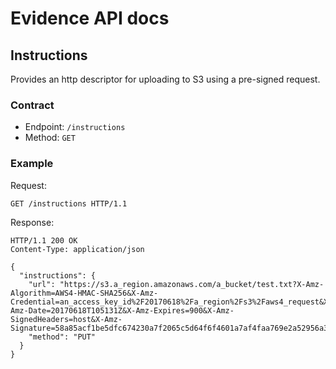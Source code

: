 # Evidence API docs

## Instructions

Provides an http descriptor for uploading to S3 using a pre-signed request.

### Contract

- Endpoint: ``/instructions``
- Method: ``GET``

### Example

Request:

```
GET /instructions HTTP/1.1
```

Response:

```
HTTP/1.1 200 OK
Content-Type: application/json

{
  "instructions": {
    "url": "https://s3.a_region.amazonaws.com/a_bucket/test.txt?X-Amz-Algorithm=AWS4-HMAC-SHA256&X-Amz-Credential=an_access_key_id%2F20170618%2Fa_region%2Fs3%2Faws4_request&X-Amz-Date=20170618T105131Z&X-Amz-Expires=900&X-Amz-SignedHeaders=host&X-Amz-Signature=58a85acf1be5dfc674230a7f2065c5d64f6f4601a7af4faa769e2a52956a35b6",
    "method": "PUT"
  }
}
```
